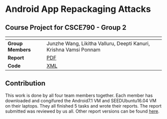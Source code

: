 # Android App Repackaging Attacks
## Course Project for CSCE790 - Group 2
|<span>||
|:-------|:-----|
|__Group Members__|Junzhe Wang, Likitha Valluru, Deepti Kanuri, Krishna Vamsi Ponnam| 
|__Report__| [PDF](https://github.com/JWang169/Android-App-Repackaging/blob/main/group2.pdf)  |
|__Code__| [XML](https://github.com/JWang169/Android-App-Repackaging/blob/main/AndroidManifest_code.xml)  | 

## Contribution
This work is done by all four team members together. Each member has downloaded and congifured the Android7.1 VM and SEEDUbuntu16.04 VM on their laptops. They all finished 5 tasks and wrote their reports. The report submitted was reviewed by us all. Other report versions can be found [here](https://github.com/JWang169/Android-App-Repackaging/blob/main/Project_Report.docx).  
